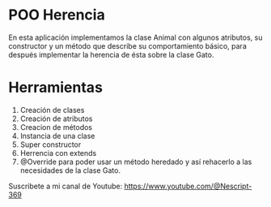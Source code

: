 # POO Herencia
En esta aplicación implementamos la clase Animal con algunos atributos, su constructor y un método que describe su comportamiento básico, para después implementar la herencia de ésta sobre la clase Gato.

# Herramientas
1. Creación de clases
2. Creación de atributos
3. Creacion de métodos
4. Instancia de una clase
5. Super constructor
6. Herrencia con extends
7. @Override para poder usar un método heredado y así rehacerlo a las necesidades de la clase Gato.


Suscribete a mi canal de Youtube: https://www.youtube.com/@Nescript-369